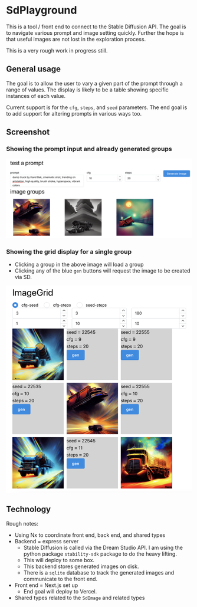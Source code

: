 # SdPlayground

This is a tool / front end to connect to the Stable Diffusion API. The goal is to navigate various prompt and image setting quickly. Further the hope is that useful images are not lost in the exploration process.

This is a very rough work in progress still.

## General usage

The goal is to allow the user to vary a given part of the prompt through a range of values. The display is likely to be a table showing specific instances of each value.

Current support is for the `cfg`, `steps`, and `seed` parameters. The end goal is to add support for altering prompts in various ways too.

## Screenshot

### Showing the prompt input and already generated groups

![](docs/image_groups_prompt.png)

### Showing the grid display for a single group

- Clicking a group in the above image will load a group
- Clicking any of the blue `gen` buttons will request the image to be created via SD.

![](docs/grid_overview.png)

## Technology

Rough notes:

- Using Nx to coordinate front end, back end, and shared types
- Backend = express server
  - Stable Diffusion is called via the Dream Studio API. I am using the python package `stability-sdk` package to do the heavy lifting.
  - This will deploy to some box.
  - This backend stores generated images on disk.
  - There is a `sqlite` database to track the generated images and communicate to the front end.
- Front end = Next.js set up
  - End goal will deploy to Vercel.
- Shared types related to the `SdImage` and related types
